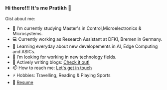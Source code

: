 ### Hi there!!! It's me Pratikh 👋 

Gist about me:

- 🔭 I’m currently studying Master's in Control,Microelectronics & Microsystems.
- 💻 Currently working as Research Assistant at DFKI, Bremen in Germany.
- 🌱 Learning everyday about new developements in AI, Edge Computing and ASICs.
- 👯 I’m looking for working in new technology fields.
- 💬 Actively writing blogs: [Check it out!](https://medium.com/@manaspratikh786)
- 📫 How to reach me: [Let's get in touch](https://www.linkedin.com/in/manaspratikh/)
- ⚡ Hobbies: Travelling, Reading & Playing Sports
- 📝 [Resume](https://drive.google.com/file/d/1bpNUXnok4qqIw45ZOHkX82R_hkZQtYoz/view?usp=sharing)
